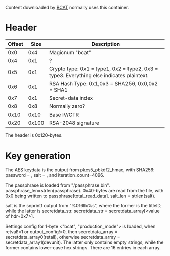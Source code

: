 Content downloaded by [BCAT](BCAT%20services.md "wikilink") normally
uses this
container.

# Header

| Offset | Size  | Description                                                                              |
| ------ | ----- | ---------------------------------------------------------------------------------------- |
| 0x0    | 0x4   | Magicnum "bcat"                                                                          |
| 0x4    | 0x1   | ?                                                                                        |
| 0x5    | 0x1   | Crypto type: 0x1 = type1, 0x2 = type2, 0x3 = type3. Everything else indicates plaintext. |
| 0x6    | 0x1   | RSA Hash Type: 0x1,0x3 = SHA256, 0x0,0x2 = SHA1                                          |
| 0x7    | 0x1   | Secret-data index                                                                        |
| 0x8    | 0x8   | Normally zero?                                                                           |
| 0x10   | 0x10  | Base IV/CTR                                                                              |
| 0x20   | 0x100 | RSA-2048 signature                                                                       |

The header is 0x120-bytes.

# Key generation

The AES keydata is the output from pkcs5\_pbkdf2\_hmac, with SHA256:
password = <passphrase string loaded from file>, salt =
<below salt string>, and iteration\_count=4096.

The passphrase is loaded from "<basepath>/passphrase.bin".
passphrase\_len=strlen(passphrase). 0x40-bytes are read from the file,
with 0x0 being written to passphrase\[total\_read\_data\]. salt\_len =
strlen(salt).

salt is the snprintf output from "%016llx%s", where the former is the
titleID, while the latter is secretdata\_str. secretdata\_str =
secretdata\_array\[\<value of hdr+0x7\>\].

Settings config for 1-byte \<"bcat", "production\_mode"\> is loaded,
when retval\!=1 or output\_config\!=0, then secretdata\_array =
secretdata\_array0(retail), otherwise secretdata\_array =
secretdata\_array1(devunit). The latter only contains empty strings,
while the former contains lower-case hex strings. There are 16 entries
in each array.
